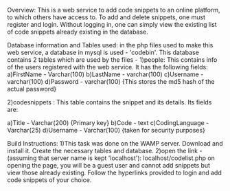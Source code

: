 Overview:
This is a web service to add code snippets to an online platform, to which others have access to. To add and delete snippets, one must register and login. Without logging in, one can simply view the existing list of code snippets already existing in the database.

Database information and Tables used:
in the php files used to make this web service, a database in mysql is used - 'codebin'. This database contains 2 tables which are used by the files - 1)people: This contains info of the users registered with the web service. It has the following fields:
a)FirstName - Varchar(100)
b)LastName - varchar(100)
c)Username - varchar(100)
d)Password - varchar(100)  {This stores the md5 hash of the actual password}

2)codesnippets : This table contains the snippet and its details. Its fields are:

a)Title - Varchar(200) {Primary key}
b)Code - text
c)CodingLanguage - Varchar(25)
d)Username - Varchar(100) {taken for security purposes}

Build Instructions:
1)This task was done on the WAMP server. Download and install it. Create the necessary tables and database.
2)open the link - (assuming that server name is kept 'localhost'): localhost/codelist.php
on opening the page, you will be a guest user and cannot add snippets but view those already existing. Follow the hyperlinks provided to login and add code snippets of your choice.
